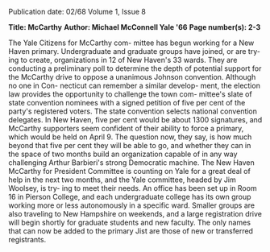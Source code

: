 Publication date: 02/68
Volume 1, Issue 8

**Title: McCarthy**
**Author: Michael McConnell Yale '66**
**Page number(s): 2-3**

The Yale Citizens for McCarthy com-
mittee has begun working for a New 
Haven primary. Undergraduate and 
graduate groups have joined, or are try-
ing to create, organizations in 12 of New 
Haven's 33 wards. They are conducting a 
preliminary poll to determine the depth 
of potential support for the McCarthy 
drive to oppose a unanimous Johnson 
convention. Although no one in Con-
necticut can remember a similar develop-
ment, the election law provides the 
opportunity to challenge the town com-
mittee's slate of state convention nominees 
with a signed petition of five per cent of 
the party's registered voters. The state 
convention selects national convention 
delegates. In New Haven, five per cent 
would be about 1300 signatures, and 
McCarthy supporters seem confident of 
their ability to force a primary, which 
would be held on April 9. The question 
now, they say, is how much beyond that 
five per cent they will be able to go, and 
whether they can in the space of two 
months build an organization capable of 
in any way challenging Arthur Barbieri's 
strong Democratic machine. The New 
Haven McCarthy for President Committee 
is counting on Yale for a great deal of help 
in the next two months, and the Yale 
committee, headed by Jim Woolsey, is try-
ing to meet their needs. An office has been 
set up in Room 16 in Pierson College, and 
each undergraduate college has its own 
group working more or less autonomously 
in a specific ward. Smaller groups are also 
traveling to New Hampshire on weekends, 
and a large registration drive will begin 
shortly for graduate students and new 
faculty. The only names that can now be 
added to the primary Jist are those of new 
or transferred registrants.